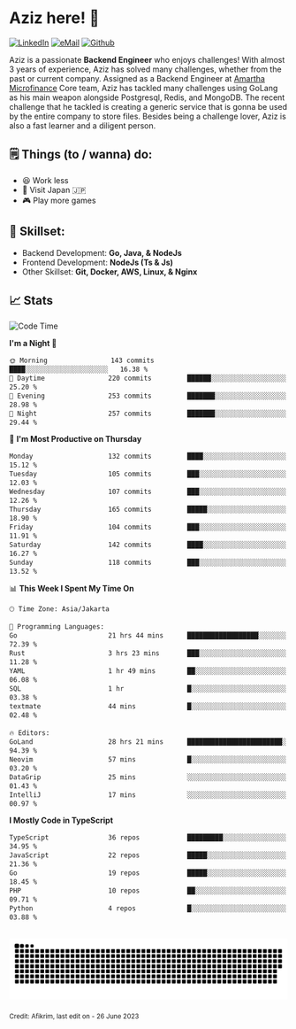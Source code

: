 # Aziz here! 👋

[![LinkedIn](https://img.shields.io/static/v1?message=afikrim&logo=linkedin&label=&color=0077B5&logoColor=white&labelColor=&style=for-the-badge)](https://www.linkedin.com/in/afikrim)
[![eMail](https://img.shields.io/static/v1?message=afikrim10@gmail.com&logo=gmail&label=&color=D14836&logoColor=white&labelColor=&style=for-the-badge)](mailto:afikrim10@gmail.com)
[![Github](https://komarev.com/ghpvc/?username=afikrim&label=Visitors&style=for-the-badge)](https://www.github.com/afikrim)

<!--Introduction-->
Aziz is a passionate **Backend Engineer** who enjoys challenges! With almost 3 years of experience, Aziz has solved many challenges, whether from the past or current company. Assigned as a Backend Engineer at [Amartha Microfinance](https://amartha.com) Core team, Aziz has tackled many challenges using GoLang as his main weapon alongside Postgresql, Redis, and MongoDB. The recent challenge that he tackled is creating a generic service that is gonna be used by the entire company to store files. Besides being a challenge lover, Aziz is also a fast learner and a diligent person.

<!--Things TODO-->
## 🗒️ Things (to / wanna) do:

- 😆 Work less
- 🚀 Visit Japan 🇯🇵
- 🎮 Play more games

<!--Skillset-->
## 🏅 Skillset:

- Backend Development: **Go, Java, & NodeJs**
- Frontend Development: **NodeJs (Ts & Js)**
- Other Skillset: **Git, Docker, AWS, Linux, & Nginx**

## 📈 Stats  

<!--START_SECTION:waka-->
![Code Time](http://img.shields.io/badge/Code%20Time-1%2C072%20hrs%2036%20mins-blue)

**I'm a Night 🦉** 

```text
🌞 Morning                143 commits         ████░░░░░░░░░░░░░░░░░░░░░   16.38 % 
🌆 Daytime                220 commits         ██████░░░░░░░░░░░░░░░░░░░   25.20 % 
🌃 Evening                253 commits         ███████░░░░░░░░░░░░░░░░░░   28.98 % 
🌙 Night                  257 commits         ███████░░░░░░░░░░░░░░░░░░   29.44 % 
```
📅 **I'm Most Productive on Thursday** 

```text
Monday                   132 commits         ████░░░░░░░░░░░░░░░░░░░░░   15.12 % 
Tuesday                  105 commits         ███░░░░░░░░░░░░░░░░░░░░░░   12.03 % 
Wednesday                107 commits         ███░░░░░░░░░░░░░░░░░░░░░░   12.26 % 
Thursday                 165 commits         █████░░░░░░░░░░░░░░░░░░░░   18.90 % 
Friday                   104 commits         ███░░░░░░░░░░░░░░░░░░░░░░   11.91 % 
Saturday                 142 commits         ████░░░░░░░░░░░░░░░░░░░░░   16.27 % 
Sunday                   118 commits         ███░░░░░░░░░░░░░░░░░░░░░░   13.52 % 
```


📊 **This Week I Spent My Time On** 

```text
🕑︎ Time Zone: Asia/Jakarta

💬 Programming Languages: 
Go                       21 hrs 44 mins      ██████████████████░░░░░░░   72.39 % 
Rust                     3 hrs 23 mins       ███░░░░░░░░░░░░░░░░░░░░░░   11.28 % 
YAML                     1 hr 49 mins        ██░░░░░░░░░░░░░░░░░░░░░░░   06.08 % 
SQL                      1 hr                █░░░░░░░░░░░░░░░░░░░░░░░░   03.38 % 
textmate                 44 mins             █░░░░░░░░░░░░░░░░░░░░░░░░   02.48 % 

🔥 Editors: 
GoLand                   28 hrs 21 mins      ████████████████████████░   94.39 % 
Neovim                   57 mins             █░░░░░░░░░░░░░░░░░░░░░░░░   03.20 % 
DataGrip                 25 mins             ░░░░░░░░░░░░░░░░░░░░░░░░░   01.43 % 
IntelliJ                 17 mins             ░░░░░░░░░░░░░░░░░░░░░░░░░   00.97 % 
```

**I Mostly Code in TypeScript** 

```text
TypeScript               36 repos            █████████░░░░░░░░░░░░░░░░   34.95 % 
JavaScript               22 repos            █████░░░░░░░░░░░░░░░░░░░░   21.36 % 
Go                       19 repos            █████░░░░░░░░░░░░░░░░░░░░   18.45 % 
PHP                      10 repos            ██░░░░░░░░░░░░░░░░░░░░░░░   09.71 % 
Python                   4 repos             █░░░░░░░░░░░░░░░░░░░░░░░░   03.88 % 
```




<!--END_SECTION:waka-->


<br clear="both">

<div align="center">
  <img src="https://raw.githubusercontent.com/afikrim/afikrim/output/snake.svg" alt="Snake animation" />
</div>


<sub>Credit: Afikrim, last edit on - 26 June 2023</sub>
